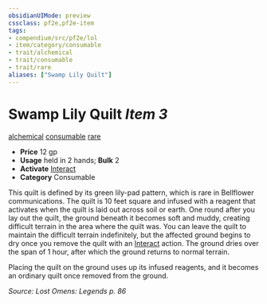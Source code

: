 ```yaml
---
obsidianUIMode: preview
cssclass: pf2e,pf2e-item
tags:
- compendium/src/pf2e/lol
- item/category/consumable
- trait/alchemical
- trait/consumable
- trait/rare
aliases: ["Swamp Lily Quilt"]
---
```

# Swamp Lily Quilt *Item 3*  
[alchemical](/rules/traits/alchemical.md)  [consumable](/rules/traits/consumable.md)  [rare](/rules/traits/rare.md)  

- **Price** 12 gp
- **Usage** held in 2 hands; **Bulk** 2
- **Activate** [Interact](/rules/actions/interact.md)
- **Category** Consumable

This quilt is defined by its green lily-pad pattern, which is rare in Bellflower communications. The quilt is 10 feet square and infused with a reagent that activates when the quilt is laid out across soil or earth. One round after you lay out the quilt, the ground beneath it becomes soft and muddy, creating difficult terrain in the area where the quilt was. You can leave the quilt to maintain the difficult terrain indefinitely, but the affected ground begins to dry once you remove the quilt with an [Interact](/rules/actions/interact.md) action. The ground dries over the span of 1 hour, after which the ground returns to normal terrain.

Placing the quilt on the ground uses up its infused reagents, and it becomes an ordinary quilt once removed from the ground.

*Source: Lost Omens: Legends p. 86*